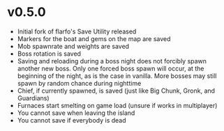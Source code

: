 # v0.5.0
- Initial fork of flarfo's Save Utility released
- Markers for the boat and gems on the map are saved
- Mob spawnrate and weights are saved
- Boss rotation is saved
- Saving and reloading during a boss night does not forcibly spawn another new boss. Only one forced boss spawn will occur, at the beginning of the night, as is the case in vanilla. More bosses may still spawn by random chance during nighttime
- Chief, if currently spawned, is saved (just like Big Chunk, Gronk, and Guardians)
- Furnaces start smelting on game load (unsure if works in multiplayer)
- You cannot save when leaving the island
- You cannot save if everybody is dead
